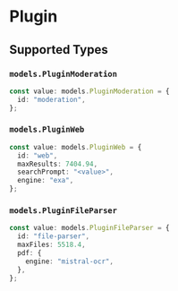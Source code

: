 # Plugin


## Supported Types

### `models.PluginModeration`

```typescript
const value: models.PluginModeration = {
  id: "moderation",
};
```

### `models.PluginWeb`

```typescript
const value: models.PluginWeb = {
  id: "web",
  maxResults: 7404.94,
  searchPrompt: "<value>",
  engine: "exa",
};
```

### `models.PluginFileParser`

```typescript
const value: models.PluginFileParser = {
  id: "file-parser",
  maxFiles: 5518.4,
  pdf: {
    engine: "mistral-ocr",
  },
};
```

